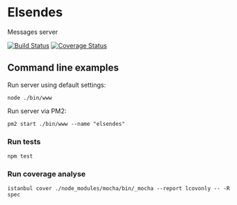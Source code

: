 # Elsendes
Messages server

[![Build Status](https://secure.travis-ci.org/sashicorp/elsendes.png)](http://travis-ci.org/sashicorp/elsendes)
[![Coverage Status](https://coveralls.io/repos/sashicorp/elsendes/badge.svg?branch=master&service=github)](https://coveralls.io/github/sashicorp/elsendes?branch=master)

## Command line examples

Run server using default settings:
```
node ./bin/www
```

Run server via PM2:
```
pm2 start ./bin/www --name "elsendes"
```

### Run tests

```
npm test
```

### Run coverage analyse
```
istanbul cover ./node_modules/mocha/bin/_mocha --report lcovonly -- -R spec
```

